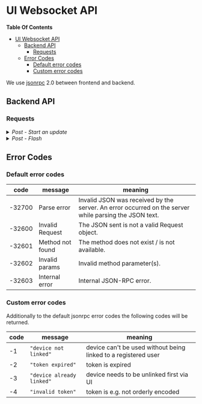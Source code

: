 # UI Websocket API

**Table Of Contents**
- [UI Websocket API](#ui-websocket-api)
  - [Backend API](#backend-api)
    - [Requests](#requests)
  - [Error Codes](#error-codes)
    - [Default error codes](#default-error-codes)
    - [Custom error codes](#custom-error-codes)

We use [jsonrpc](https://www.jsonrpc.org) 2.0 between frontend and backend.

## Backend API

### Requests

<details><summary><i>Post - Start an update</i></summary>
<p>

**`params`:**
| key (required *)  | value    | description                |
| ----------------- | -------- | -------------------------- |
| `"type"` *        | string   | `"start_update"`           |
| `"url"` *         | [string] | URL to the code repository |

**`result`**:  `"ok"`

**`error`**:

| Error Content                                            | When it Happens                                   |
| -------------------------------------------------------- | ------------------------------------------------- |
| `{code: -10, message: "grisp_updater unavailable"}`      | Grisp updater app is not running                  |
| `{code: -11, message: "already updating "}`              | An update is already happening                    |

</p>
</details>

<details><summary><i>Post - Flash </i></summary>
<p>

**`params`:**
| key (required *)    | value    | description                       |
| ------------------- | -------- | --------------------------------- |
| `"led"` *           | integer  | Number that identifies the LED, to obtain more information about the options, you can visit [grisp_led:color/2](https://hexdocs.pm/grisp/)    |
| `"color"`           | string   | Color of the LED, by default: red. To obtain more information about the options, you can visit [grisp_led:color/2](https://hexdocs.pm/grisp/)   |

**`result`**:  `"ok"`

</p>
</details>

## Error Codes

### Default error codes

|  code   |   message        | meaning                                          |
|---------|------------------|--------------------------------------------------|
|-32700   | Parse error      | Invalid JSON was received by the server. An error occurred on the server while parsing the JSON text. |
|-32600   | Invalid Request  | The JSON sent is not a valid Request object. |
|-32601   | Method not found | The method does not exist / is not available.|
|-32602   | Invalid params   | Invalid method parameter(s). |
|-32603   | Internal error   | Internal JSON-RPC error. |

### Custom error codes

Additionally to the default jsonrpc error codes the following codes will be returned.

|code  | message            | meaning |
|---|---|---|
| -1    | `"device not linked"`     | device can't be used without being linked to a registered user    |
| -2    | `"token expired"`         | token is expired                          |
| -3    | `"device already linked"` | device needs to be unlinked first via UI  |
| -4    | `"invalid token"`         | token is e.g. not orderly encoded         |
